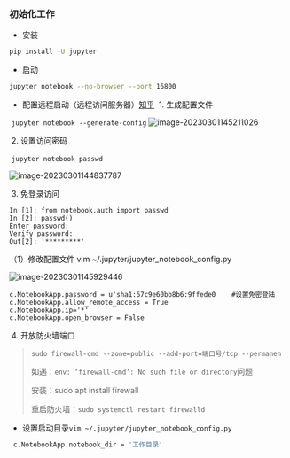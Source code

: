 ### 初始化工作

* 安装

```bash
pip install -U jupyter
```

* 启动

```bash
jupyter notebook --no-browser --port 16800
```

* 配置远程启动（远程访问服务器）[知乎](https://zhuanlan.zhihu.com/p/64524822)
​	  1. 生成配置文件

​			`jupyter notebook --generate-config`
![image-20230301145211026](/Users/langming/我的/private/笔记/常见工具备份/assets/image-20230301145211026.png)

​		2. 设置访问密码			

​			`jupyter notebook passwd`

![image-20230301144837787](/Users/langming/我的/private/笔记/常见工具备份/assets/image-20230301144837787.png)

​		3. 免登录访问

```python3
In [1]: from notebook.auth import passwd
In [2]: passwd()
Enter password:
Verify password:
Out[2]: '*********'
```

（1）修改配置文件 vim ~/.jupyter/jupyter_notebook_config.py

![image-20230301145929446](/Users/langming/我的/private/笔记/常见工具备份/assets/image-20230301145929446.png)

```python3
c.NotebookApp.password = u'sha1:67c9e60bb8b6:9ffede0    #设置免密登陆
c.NotebookApp.allow_remote_access = True
c.NotebookApp.ip='*'
c.NotebookApp.open_browser = False
```

​		4. 开放防火墙端口

> `sudo firewall-cmd --zone=public --add-port=端口号/tcp --permanen`
>
> 如遇：`env: ‘firewall-cmd’: No such file or directory`问题
>
> 安装：sudo apt install firewall
>
> 重启防火墙：`sudo systemctl restart firewalld`

* 设置启动目录`vim ~/.jupyter/jupyter_notebook_config.py`

```bash
 c.NotebookApp.notebook_dir = '工作目录'
```



